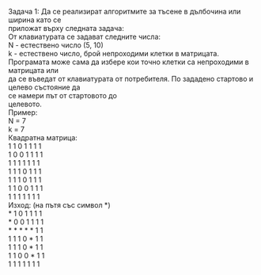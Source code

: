 Задача 1: Да се реализират алгоритмите за тъсене в дълбочина или ширина като се  
приложат върху следната задача:  
От клавиатурата се задават следните числа:  
N - естествено число (5, 10)  
k - естествено число, брой непроходими клетки в матрицата.  
Програмата може сама да избере кои точно клетки са непроходими в матрицата или  
да се въведат от клавиатурата от потребителя. По зададено стартово и целево състояние да  
се намери път от стартовото до  
целевото.  
Пример:  
N = 7  
k = 7  
Квадратна матрица:  
1 1 0 1 1 1 1  
1 0 0 1 1 1 1  
1 1 1 1 1 1 1  
1 1 1 0 1 1 1  
1 1 1 0 1 1 1  
1 1 0 0 1 1 1  
1 1 1 1 1 1 1  
Изход: (на пътя със символ *)  
\* 1 0 1 1 1 1  
\* 0 0 1 1 1 1  
\*  *  *  *  * 1 1  
1 1 1 0 * 1 1  
1 1 1 0 * 1 1  
1 1 0 0 * 1 1  
1 1 1 1 1 1 1  
  
